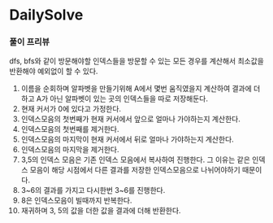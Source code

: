 # DailySolve 

### 풀이 프리뷰

dfs, bfs와 같이 방문해야할 인덱스들을 방문할 수 있는 모든 경우를 계산해서 최소값을 반환해야 예외없이 할 수 있다.   

1. 이름을 순회하며 알파벳을 만들기위해 A에서 몇번 움직였을지 계산하여 결과에 더하고 A가 아닌 알파벳이 있는 곳의 인덱스들을 따로 저장해둔다.
2. 현재 커서가 0에 있다고 가정한다.
3. 인덱스모음의 첫번째가 현재 커서에서 앞으로 얼마나 가야하는지 계산한다.
4. 인덱스모음의 첫번째를 제거한다.
5. 인덱스모음의 마지막이 현재 커서에서 뒤로 얼마나 가야하는지 계산한다.
6. 인덱스모음의 마지막을 제거한다.
7. 3,5의 인덱스 모음은 기존 인덱스 모음에서 복사하여 진행한다. 그 이유는 같은 인덱스 모음이 해당 시점에서 다른 결과를 저장한 인덱스모음으로 나뉘어야하기 때문이다.
8. 3~6의 결과를 가지고 다시한번 3~6를 진행한다.
9. 8은 인덱스모음이 빌때까지 반복한다.
10. 재귀하며 3, 5의 값을 더한 값을 결과에 더해 반환한다. 

